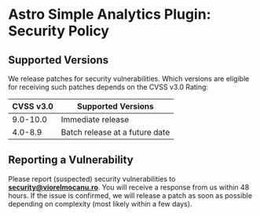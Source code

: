 # Astro Simple Analytics Plugin: Security Policy

## Supported Versions

We release patches for security vulnerabilities. Which versions are eligible for receiving such patches depends on the CVSS v3.0 Rating:

| CVSS v3.0 | Supported Versions             |
| --------- | ------------------------------ |
| 9.0-10.0  | Immediate release              |
| 4.0-8.9   | Batch release at a future date |

## Reporting a Vulnerability

Please report (suspected) security vulnerabilities to **[security@viorelmocanu.ro](mailto:security@viorelmocanu.ro)**. You will receive a response from us within 48 hours. If the issue is confirmed, we will release a patch as soon as possible depending on complexity (most likely within a few days).
